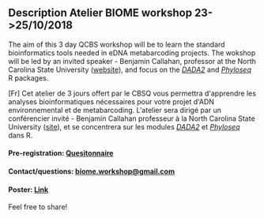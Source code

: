 ## Description Atelier BIOME workshop 23->25/10/2018
The aim of this 3 day QCBS workshop will be to learn the standard bioinformatics tools needed in eDNA metabarcoding projects. The wokshop will be led by an invited speaker - Benjamin Callahan, professor at the North Carolina State University ([website](https://callahanlab.cvm.ncsu.edu/)), and focus on the [_DADA2_](https://benjjneb.github.io/dada2/index.html) and [_Phyloseq_](https://joey711.github.io/phyloseq/) R packages.

[Fr] Cet atelier de 3 jours offert par le CBSQ vous permettra d'apprendre les analyses bioinformatiques nécessaires pour votre projet d'ADN environnemental et de metabarcoding. L'atelier sera dirigé par un conférencier invité - Benjamin Callahan professeur à la North Carolina State University ([site](https://callahanlab.cvm.ncsu.edu/)), et se concentrera sur les modules [_DADA2_](https://benjjneb.github.io/dada2/index.html) et [_Phyloseq_](https://joey711.github.io/phyloseq/) dans R.

#### Pre-registration: [Quesitonnaire](https://docs.google.com/forms/d/1wp1WCI5MzewSUYRoM73Q8MY_sEqS8aCoyHBXXegd4H0/viewform?edit_requested=true)

#### Contact/questions: biome.workshop@gmail.com 

#### Poster: [Link](https://github.com/alexiscarter/BIOME/blob/master/biome3_poster.pdf)
Feel free to share!
